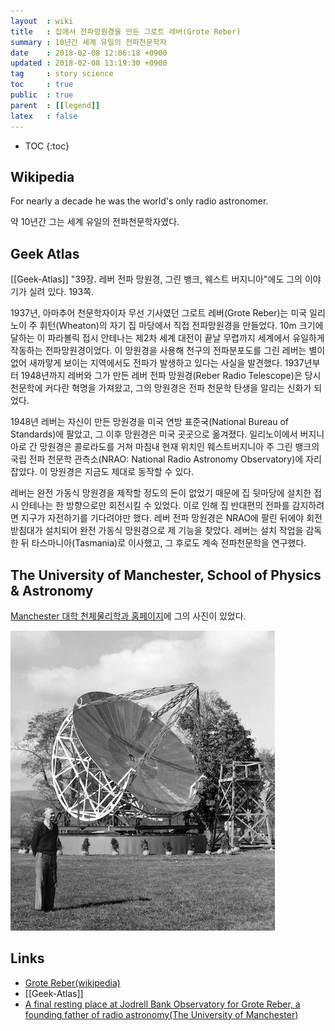 ```yaml
---
layout  : wiki
title   : 집에서 전파망원경을 만든 그로트 레버(Grote Reber)
summary : 10년간 세계 유일의 전파천문학자
date    : 2018-02-08 12:06:18 +0900
updated : 2018-02-08 13:19:30 +0900
tag     : story science
toc     : true
public  : true
parent  : [[legend]]
latex   : false
---
```

* TOC
{:toc}

## Wikipedia

>
For nearly a decade he was the world's only radio astronomer.

>
약 10년간 그는 세계 유일의 전파천문학자였다.

## Geek Atlas

[[Geek-Atlas]] "39장. 레버 전파 망원경, 그린 뱅크, 웨스트 버지니아"에도 그의 이야기가 실려 있다. 193쪽.

>
1937년, 아마추어 천문학자이자 무선 기사였던 그로트 레버(Grote Reber)는 미국 일리노이 주 휘턴(Wheaton)의 자기 집 마당에서 직접 전파망원경을 만들었다.
10m 크기에 달하는 이 파라볼릭 접시 안테나는 제2차 세계 대전이 끝날 무렵까지 세계에서 유일하게 작동하는 전파망원경이었다.
이 망원경을 사용해 천구의 전파분포도를 그린 레버는 별이 없어 새까맣게 보이는 지역에서도 전파가 발생하고 있다는 사실을 발견했다.
1937년부터 1948년까지 레버와 그가 만든 레버 전파 망원경(Reber Radio Telescope)은 당시 천문학에 커다란 혁명을 가져왔고, 그의 망원경은 전파 천문학 탄생을 알리는 신화가 되었다.

>
1948년 레버는 자신이 만든 망원경을 미국 연방 표준국(National Bureau of Standards)에 팔았고, 그 이후 망원경은 미국 곳곳으로 옮겨졌다.
일리노이에서 버지니아로 간 망원경은 콜로라도를 거쳐 마침내 현재 위치인 웨스트버지니아 주 그린 뱅크의 국립 전파 천문학 관측소(NRAO: National Radio Astronomy Observatory)에 자리잡았다.
이 망원경은 지금도 제대로 동작할 수 있다.

>
레버는 완전 가동식 망원경을 제작할 정도의 돈이 없었기 때문에 집 뒷마당에 설치한 접시 안테나는 한 방향으로만 회전시킬 수 있었다.
이로 인해 집 반대편의 전파를 감지하려면 지구가 자전하기를 기다려야만 했다.
레버 전파 망원경은 NRAO에 팔린 뒤에야 회전 받침대가 설치되어 완전 가동식 망원경으로 제 기능을 찾았다.
레버는 설치 작업을 감독한 뒤 타스마니아(Tasmania)로 이사했고, 그 후로도 계속 전파천문학을 연구했다.

## The University of Manchester, School of Physics & Astronomy

[Manchester 대학 천체물리학과 홈페이지](http://www.jb.man.ac.uk/news/2004/reber/)에 그의 사진이 있었다.

![Grote Reber](/wiki-img/people/Grote-Reber.jpg)

## Links

* [Grote Reber(wikipedia)](https://en.wikipedia.org/wiki/Grote_Reber )
* [[Geek-Atlas]]
* [A final resting place at Jodrell Bank Observatory for Grote Reber, a founding father of radio astronomy(The University of Manchester)](http://www.jb.man.ac.uk/news/2004/reber/)

